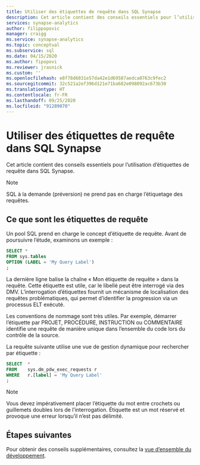 ```yaml
---
title: Utiliser des étiquettes de requête dans SQL Synapse
description: Cet article contient des conseils essentiels pour l’utilisation d’étiquettes de requête dans SQL Synapse.
services: synapse-analytics
author: filippopovic
manager: craigg
ms.service: synapse-analytics
ms.topic: conceptual
ms.subservice: sql
ms.date: 04/15/2020
ms.author: fipopovi
ms.reviewer: jrasnick
ms.custom: ''
ms.openlocfilehash: e8f78d6031e57da42e1d69587aedca0763c9fec2
ms.sourcegitcommit: 32c521a2ef396d121e71ba682e098092ac673b30
ms.translationtype: HT
ms.contentlocale: fr-FR
ms.lasthandoff: 09/25/2020
ms.locfileid: "91289070"
---
```

# <a name="use-query-labels-in-synapse-sql"></a>Utiliser des étiquettes de requête dans SQL Synapse
Cet article contient des conseils essentiels pour l’utilisation d’étiquettes de requête dans SQL Synapse.

> [!NOTE]
> SQL à la demande (préversion) ne prend pas en charge l’étiquetage des requêtes.

## <a name="what-are-query-labels"></a>Ce que sont les étiquettes de requête
Un pool SQL prend en charge le concept d’étiquette de requête. Avant de poursuivre l’étude, examinons un exemple :

```sql
SELECT *
FROM sys.tables
OPTION (LABEL = 'My Query Label')
;
```

La dernière ligne balise la chaîne « Mon étiquette de requête » dans la requête. Cette étiquette est utile, car le libellé peut être interrogé via des DMV. L’interrogation d’étiquettes fournit un mécanisme de localisation des requêtes problématiques, qui permet d’identifier la progression via un processus ELT exécuté.

Les conventions de nommage sont très utiles. Par exemple, démarrer l’étiquette par PROJET, PROCÉDURE, INSTRUCTION ou COMMENTAIRE identifie une requête de manière unique dans l’ensemble du code lors du contrôle de la source.

La requête suivante utilise une vue de gestion dynamique pour rechercher par étiquette :

```sql
SELECT  *
FROM    sys.dm_pdw_exec_requests r
WHERE   r.[label] = 'My Query Label'
;
```

> [!NOTE]
> Vous devez impérativement placer l’étiquette du mot entre crochets ou guillemets doubles lors de l’interrogation. Étiquette est un mot réservé et provoque une erreur lorsqu’il n’est pas délimité. 
> 
> 

## <a name="next-steps"></a>Étapes suivantes
Pour obtenir des conseils supplémentaires, consultez la [vue d’ensemble du développement](develop-overview.md).


